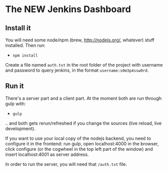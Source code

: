 The NEW Jenkins Dashboard
=========================

## Install it 

You will need some node/npm (brew, http://nodejs.org/, whatever) stuff installed. Then run:
* `npm install`

Create a file named `auth.txt` in the root folder of the project with username and password to query jenkins, in the format `username:s0m3p4ssw0rd`.


## Run it
There's a server part and a client part. At the moment both are run through gulp with:
* `gulp`

.. and both gets rerun/refreshed if you change the sources (live reload, live development).

If you want to use your local copy of the nodejs backend, you need to configure it in the frontend: 
run gulp, open localhost:4000 in the browser, click configure (or the cogwheel in the top left part 
of the window) and insert localhost:4001 as server address.

In order to run the server, you will need that `/auth.txt` file.